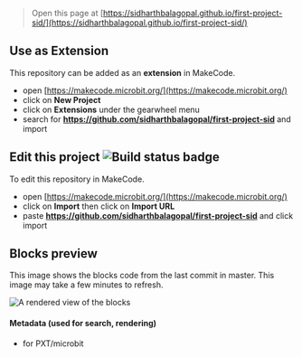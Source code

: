 
> Open this page at [https://sidharthbalagopal.github.io/first-project-sid/](https://sidharthbalagopal.github.io/first-project-sid/)

## Use as Extension

This repository can be added as an **extension** in MakeCode.

* open [https://makecode.microbit.org/](https://makecode.microbit.org/)
* click on **New Project**
* click on **Extensions** under the gearwheel menu
* search for **https://github.com/sidharthbalagopal/first-project-sid** and import

## Edit this project ![Build status badge](https://github.com/sidharthbalagopal/first-project-sid/workflows/MakeCode/badge.svg)

To edit this repository in MakeCode.

* open [https://makecode.microbit.org/](https://makecode.microbit.org/)
* click on **Import** then click on **Import URL**
* paste **https://github.com/sidharthbalagopal/first-project-sid** and click import

## Blocks preview

This image shows the blocks code from the last commit in master.
This image may take a few minutes to refresh.

![A rendered view of the blocks](https://github.com/sidharthbalagopal/first-project-sid/raw/master/.github/makecode/blocks.png)

#### Metadata (used for search, rendering)

* for PXT/microbit
<script src="https://makecode.com/gh-pages-embed.js"></script><script>makeCodeRender("{{ site.makecode.home_url }}", "{{ site.github.owner_name }}/{{ site.github.repository_name }}");</script>
